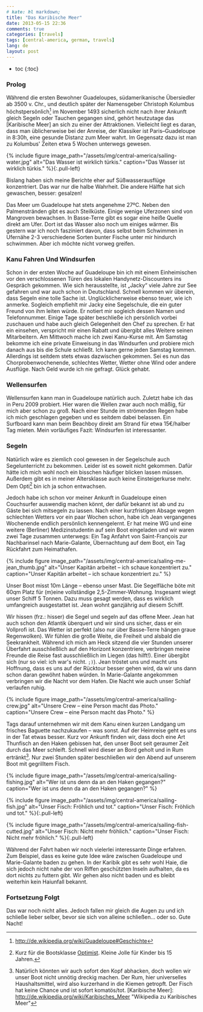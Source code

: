 ```yaml
---
# kate: hl markdown;
title: "Das Karibische Meer"
date: 2013-05-15 22:36
comments: true
categories: [travels]
tags: [central-america, german, travels]
lang: de
layout: post
---
```


* toc
{:toc}

### Prolog

Während die ersten Bewohner Guadeloupes, südamerikanische Übersiedler ab 3500
v. Chr., und deutlich später der Namensgeber Christoph Kolumbus höchstpersönlich[^1] im
November 1493 sicherlich nicht nach ihrer Ankunft gleich Segeln oder Tauchen gegangen sind,
gehört heutzutage das [Karibische Meer] an sich zu einer der Attraktionen.
Vielleicht liegt es daran, dass man üblicherweise bei der Anreise, der Klassiker
ist Paris–Guadeloupe in 8:30h, eine gesunde Distanz zum Meer wahrt. Im Gegensatz
dazu ist man zu Kolumbus' Zeiten etwa 5 Wochen unterwegs gewesen.

{% include figure image_path="/assets/img/central-america/sailing-water.jpg" alt="Das Wasser ist wirklich türkis." caption="Das Wasser ist wirklich türkis." %}{:.pull-left}

Bislang haben sich meine Berichte eher auf Süßwasserausflüge konzentriert. Das
war nur die halbe Wahrheit. Die andere Hälfte hat sich gewaschen, besser: gesalzen!

Das Meer um Guadeloupe hat stets angenehme 27ºC. Neben den Palmenstränden gibt
es auch Steilküste. Einige wenige Uferzonen sind von Mangroven bewachsen. In
Basse-Terre gibt es sogar eine heiße Quelle direkt am Ufer. Dort ist das Wasser
also noch um einiges wärmer. Bis gestern war ich noch fasziniert davon, dass
selbst beim Schwimmen in Ufernähe 2-3 verschiedene Sorten bunter Fische unter mir
hindurch schwimmen. Aber ich möchte nicht vorweg greifen.

<!--more-->

### Kanu Fahren Und Windsurfen

Schon in der ersten Woche auf Guadeloupe bin ich mit einem Einheimischen vor den
verschlossenen Türen des lokalen Handynetz-Discounters ins Gespräch gekommen.
Wie sich herausstellte, ist „Jacky“ viele Jahre zur See gefahren und war auch schon
in Deutschland. Schnell kommen wir überein, dass Segeln eine tolle Sache ist.
Unglücklicherweise ebenso teuer, wie ich anmerke. Sogleich empfiehlt mir Jacky
eine Segelschule, die ein guter Freund von ihm leiten würde. Er notiert mir sogleich
dessen Namen und Telefonnummer. Einige Tage später beschließe ich persönlich
vorbei zuschauen und habe auch gleich Gelegenheit den Chef zu sprechen. Er hat ein
einsehen, verspricht mir einen Rabatt und übergibt alles Weitere seinen Mitarbeitern.
Am Mittwoch mache ich zwei Kanu-Kurse mit. Am Samstag bekomme ich eine private
Einweisung in das Windsurfen und probiere mich danach aus bis die Schule schließt.
Ich kann gerne jeden Samstag kommen. Allerdings ist seitdem stets etwas dazwischen
gekommen. Sei es nun das Chorprobenwochenende, schlechtes Wetter, Wetter ohne Wind
oder andere Ausflüge. Nach Geld wurde ich nie gefragt. Glück gehabt.

### Wellensurfen

Wellensurfen kann man in Guadeloupe natürlich auch. Zuletzt habe ich das in Peru
2009 probiert. Hier waren die Wellen zwar auch noch mäßig, für mich aber schon zu
groß. Nach einer Stunde im strömenden Regen habe ich mich geschlagen gegeben und
es seitdem dabei belassen. Ein Surfboard kann man beim Beachboy direkt am Strand
für etwa 15€/halber Tag mieten. Mein vorläufiges Fazit: Windsurfen ist interessanter.

### Segeln

Natürlich wäre es ziemlich cool gewesen in der Segelschule auch Segelunterricht
zu bekommen. Leider ist es soweit nicht gekommen. Dafür hätte ich mich wohl noch
ein bisschen häufiger blicken lassen müssen. Außerdem gibt es in meiner
Altersklasse auch keine Einsteigerkurse mehr. Dem Opti[^2] bin ich ja schon
entwachsen.

Jedoch habe ich schon vor meiner Ankunft in Guadeloupe einen Couchsurfer auswendig
machen könnt, der dafür bekannt ist ab und zu Gäste bei sich mitsegeln zu lassen.
Nach einer kurzfristigen Absage wegen schlechten Wetters vor ein paar Wochen schon,
habe ich Jean vergangenes Wochenende endlich persönlich kennengelernt. Er hat meine
WG und eine weitere (Berliner) Medizinstudentin auf sein Boot eingeladen und wir
waren zwei Tage zusammen unterwegs: Ein Tag Anfahrt von Saint-François zur
Nachbarinsel nach Marie-Galante, Übernachtung auf dem Boot, ein Tag Rückfahrt
zum Heimathafen.

{% include figure image_path="/assets/img/central-america/saling-me-jean_thumb.jpg" alt="Unser Kapitän arbeitet – ich schaue konzentriert zu." caption="Unser Kapitän arbeitet – ich schaue konzentriert zu." %}

Unser Boot misst 10m Länge – ebenso unser Mast. Die Segelfläche böte mit 60qm
Platz für (m)eine vollständige 2,5-Zimmer-Wohnung. Insgesamt wiegt unser Schiff
5 Tonnen. Dazu muss gesagt werden, dass es wirklich umfangreich ausgestattet ist.
Jean wohnt ganzjährig auf diesem Schiff.

Wir hissen (frz.: hisser) die Segel und segeln auf das offene Meer. Jean hat auch
schon den Atlantik überquert und wir sind uns sicher, dass er ein Vollprofi ist.
Das Wetter ist perfekt (also nur über Basse-Terre hängen graue Regenwolken).
Wir fühlen die große Weite, die Freiheit und alsbald die Seekrankheit. Während
ich mich am Heck sitzend die vier Stunden unserer Überfahrt ausschließlich auf
den Horizont konzentriere, verbringen meine Freunde die Reise fast ausschließlich
im Liegen (das hilft!). Einer übergibt sich (nur so viel: ich war's nicht. `;)`).
Jean tröstet uns und macht uns Hoffnung, dass es uns auf der Rücktour besser gehen
wird, da wir uns dann schon daran gewöhnt haben würden. In Marie-Galante angekommen
verbringen wir die Nacht vor dem Hafen. Die Nacht wie auch unser Schlaf verlaufen
ruhig.

{% include figure image_path="/assets/img/central-america/sailing-crew.jpg" alt="Unsere Crew – eine Person macht das Photo." caption="Unsere Crew – eine Person macht das Photo." %}

Tags darauf unternehmen wir mit dem Kanu einen kurzen Landgang um frisches
Baguette nachzukaufen – was sonst. Auf der Heimreise geht es uns in der Tat etwas besser.
Kurz vor Ankunft finden wir, dass doch eine Art Thunfisch an den Haken gebissen hat,
den unser Boot seit geraumer Zeit durch das Meer schleift. Schnell wird dieser
an Bord geholt und in Rum ertränkt[^3]. Nur zwei Stunden später beschließen wir
den Abend auf unserem Boot mit gegrilltem Fisch.

{% include figure image_path="/assets/img/central-america/sailing-fishing.jpg" alt="Wer ist uns denn da an den Haken gegangen?" caption="Wer ist uns denn da an den Haken gegangen?" %}

{% include figure image_path="/assets/img/central-america/sailing-fish.jpg" alt="Unser Fisch: Fröhlich und tot." caption="Unser Fisch: Fröhlich und tot." %}{:.pull-left}

{% include figure image_path="/assets/img/central-america/sailing-fish-cutted.jpg" alt="Unser Fisch: Nicht mehr fröhlich." caption="Unser Fisch: Nicht mehr fröhlich." %}{:.pull-left}

<div class="clearfix" />

Während der Fahrt haben wir noch vielerlei interessante Dinge erfahren. Zum Beispiel,
dass es keine gute Idee wäre zwischen Guadeloupe und Marie-Galante baden zu gehen.
In der Karibik gibt es sehr wohl Haie, die sich jedoch nicht nahe der von Riffen
geschützten Inseln aufhalten, da es dort nichts zu futtern gibt. Wir gehen also nicht
baden und es bleibt weiterhin kein Haiunfall bekannt.

### Fortsetzung Folgt

Das war noch nicht alles. Jedoch fallen mir gleich die Augen zu und ich schließe
lieber selber, bevor sie sich von alleine schließen… oder so. Gute Nacht!


[^1]: <http://de.wikipedia.org/wiki/Guadeloupe#Geschichte>   
[^2]: Kurz für die Bootsklasse [Optimist](http://de.wikipedia.org/wiki/Optimist_%28Bootsklasse%29). Kleine Jolle für Kinder bis 15 Jahren.
[^3]: Natürlich könnten wir auch sofort den Kopf abhacken, doch wollen wir unser Boot nicht unnötig dreckig machen. Der Rum, hier universelles Haushaltsmittel, wird also kurzerhand in die Kiemen getropft. Der Fisch hat keine Chance und ist sofort komatös/tot.
[Karibische Meer]: http://de.wikipedia.org/wiki/Karibisches_Meer "Wikipedia zu Karibisches Meer"
